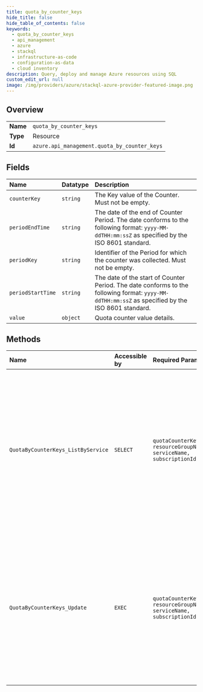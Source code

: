 ```yaml
---
title: quota_by_counter_keys
hide_title: false
hide_table_of_contents: false
keywords:
  - quota_by_counter_keys
  - api_management
  - azure    
  - stackql
  - infrastructure-as-code
  - configuration-as-data
  - cloud inventory
description: Query, deploy and manage Azure resources using SQL
custom_edit_url: null
image: /img/providers/azure/stackql-azure-provider-featured-image.png
---
```

  
    

## Overview
<table><tbody>
<tr><td><b>Name</b></td><td><code>quota_by_counter_keys</code></td></tr>
<tr><td><b>Type</b></td><td>Resource</td></tr>
<tr><td><b>Id</b></td><td><code>azure.api_management.quota_by_counter_keys</code></td></tr>
</tbody></table>

## Fields
| Name | Datatype | Description |
|:-----|:---------|:------------|
| `counterKey` | `string` | The Key value of the Counter. Must not be empty. |
| `periodEndTime` | `string` | The date of the end of Counter Period. The date conforms to the following format: `yyyy-MM-ddTHH:mm:ssZ` as specified by the ISO 8601 standard.<br /> |
| `periodKey` | `string` | Identifier of the Period for which the counter was collected. Must not be empty. |
| `periodStartTime` | `string` | The date of the start of Counter Period. The date conforms to the following format: `yyyy-MM-ddTHH:mm:ssZ` as specified by the ISO 8601 standard.<br /> |
| `value` | `object` | Quota counter value details. |
## Methods
| Name | Accessible by | Required Params | Description |
|:-----|:--------------|:----------------|:------------|
| `QuotaByCounterKeys_ListByService` | `SELECT` | `quotaCounterKey, resourceGroupName, serviceName, subscriptionId` | Lists a collection of current quota counter periods associated with the counter-key configured in the policy on the specified service instance. The api does not support paging yet. |
| `QuotaByCounterKeys_Update` | `EXEC` | `quotaCounterKey, resourceGroupName, serviceName, subscriptionId` | Updates all the quota counter values specified with the existing quota counter key to a value in the specified service instance. This should be used for reset of the quota counter values. |
